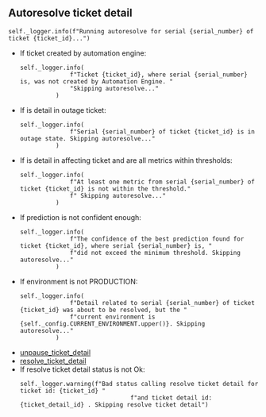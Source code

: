 ## Autoresolve ticket detail
```
self._logger.info(f"Running autoresolve for serial {serial_number} of ticket {ticket_id}...")
```
* If ticket created by automation engine:
  ```
  self._logger.info(
                f"Ticket {ticket_id}, where serial {serial_number} is, was not created by Automation Engine. "
                "Skipping autoresolve..."
            )
  ```
* If is detail in outage ticket:
  ```
  self._logger.info(
                f"Serial {serial_number} of ticket {ticket_id} is in outage state. Skipping autoresolve..."
            )
  ```
* If is detail in affecting ticket and are all metrics within thresholds:
  ```
  self._logger.info(
                f"At least one metric from serial {serial_number} of ticket {ticket_id} is not within the threshold."
                f" Skipping autoresolve..."
            )
  ```
* If prediction is not confident enough:
  ```
  self._logger.info(
                f"The confidence of the best prediction found for ticket {ticket_id}, where serial {serial_number} is, "
                f"did not exceed the minimum threshold. Skipping autoresolve..."
            )
  ```
* If environment is not PRODUCTION:
  ```
  self._logger.info(
                f"Detail related to serial {serial_number} of ticket {ticket_id} was about to be resolved, but the "
                f"current environment is {self._config.CURRENT_ENVIRONMENT.upper()}. Skipping autoresolve..."
            )
  ```
* [unpause_ticket_detail](../repositories/bruin_repository/unpause_ticket_detail.md)
* [resolve_ticket_detail](../repositories/bruin_repository/resolve_ticket_detail.md)
* If resolve ticket detail status is not Ok:
  ```
  self._logger.warning(f"Bad status calling resolve ticket detail for ticket id: {ticket_id} "
                                 f"and ticket detail id: {ticket_detail_id} . Skipping resolve ticket detail")
  ```
